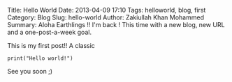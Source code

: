 Title: Hello World
Date: 2013-04-09 17:10
Tags: helloworld, blog, first
Category: Blog
Slug: hello-world
Author: Zakiullah Khan Mohammed
Summary: Aloha Earthlings !! I'm back ! This time with a new blog, new URL and a one-post-a-week goal.

This is my first post!! A classic

    print("Hello world!")

See you soon ;)